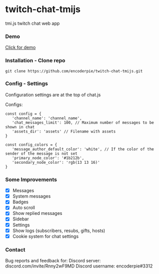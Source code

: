 # twitch-chat-tmijs
tmi.js twitch chat web app

### Demo
[Click for demo](https://encoderpie.github.io/twitch-chat-tmijs/)

### Installation - Clone repo
```
git clone https://github.com/encoderpie/twitch-chat-tmijs.git
```

### Config - Settings
Configuration settings are at the top of chat.js

Configs:
```
const config = {
   'channel_name': 'channel_name',
   'chat_messages_limit': 100, // Maximum number of messages to be shown in chat
   'assets_dir': 'assets' // Filename with assets
}

const config_colors = {
   'message_author_default_color': 'white', // If the color of the sender of the message is not set
   'primary_node_color': '#1b212b',
   'secondary_node_color': 'rgb(13 13 16)'
}
```

### Some Improvements
- [x] Messages
- [x] System messages
- [x] Badges
- [x] Auto scroll
- [x] Show replied messages
- [x] Sidebar
- [x] Settings
- [x] Show logs (subscribers, resubs, gifts, hosts)
- [x] Cookie system for chat settings

### Contact
Bug reports and feedback for:
Discord server: discord.com/invite/Rnny2wF9MD
Discord username: encoderpie#3312